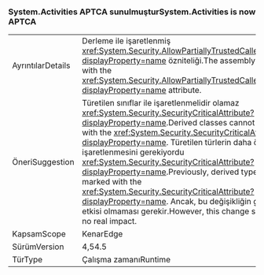 ### <a name="systemactivities-is-now-aptca"></a><span data-ttu-id="16864-101">System.Activities APTCA sunulmuştur</span><span class="sxs-lookup"><span data-stu-id="16864-101">System.Activities is now APTCA</span></span>

|   |   |
|---|---|
|<span data-ttu-id="16864-102">Ayrıntılar</span><span class="sxs-lookup"><span data-stu-id="16864-102">Details</span></span>|<span data-ttu-id="16864-103">Derleme ile işaretlenmiş <xref:System.Security.AllowPartiallyTrustedCallersAttribute?displayProperty=name> özniteliği.</span><span class="sxs-lookup"><span data-stu-id="16864-103">The assembly is marked with the <xref:System.Security.AllowPartiallyTrustedCallersAttribute?displayProperty=name> attribute.</span></span>|
|<span data-ttu-id="16864-104">Öneri</span><span class="sxs-lookup"><span data-stu-id="16864-104">Suggestion</span></span>|<span data-ttu-id="16864-105">Türetilen sınıflar ile işaretlenmelidir olamaz <xref:System.Security.SecurityCriticalAttribute?displayProperty=name>.</span><span class="sxs-lookup"><span data-stu-id="16864-105">Derived classes cannot be marked with the <xref:System.Security.SecurityCriticalAttribute?displayProperty=name>.</span></span> <span data-ttu-id="16864-106">Türetilen türlerin daha önce işaretlenmesini gerekiyordu <xref:System.Security.SecurityCriticalAttribute?displayProperty=name>.</span><span class="sxs-lookup"><span data-stu-id="16864-106">Previously, derived types had to be marked with the <xref:System.Security.SecurityCriticalAttribute?displayProperty=name>.</span></span> <span data-ttu-id="16864-107">Ancak, bu değişikliğin gerçek bir etkisi olmaması gerekir.</span><span class="sxs-lookup"><span data-stu-id="16864-107">However, this change should have no real impact.</span></span>|
|<span data-ttu-id="16864-108">Kapsam</span><span class="sxs-lookup"><span data-stu-id="16864-108">Scope</span></span>|<span data-ttu-id="16864-109">Kenar</span><span class="sxs-lookup"><span data-stu-id="16864-109">Edge</span></span>|
|<span data-ttu-id="16864-110">Sürüm</span><span class="sxs-lookup"><span data-stu-id="16864-110">Version</span></span>|<span data-ttu-id="16864-111">4,5</span><span class="sxs-lookup"><span data-stu-id="16864-111">4.5</span></span>|
|<span data-ttu-id="16864-112">Tür</span><span class="sxs-lookup"><span data-stu-id="16864-112">Type</span></span>|<span data-ttu-id="16864-113">Çalışma zamanı</span><span class="sxs-lookup"><span data-stu-id="16864-113">Runtime</span></span>|

